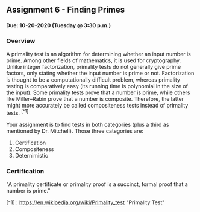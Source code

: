 ## Assignment 6 - Finding Primes
#### Due: 10-20-2020 (Tuesday @ 3:30 p.m.)

### Overview

A primality test is an algorithm for determining whether an input number is prime. Among other fields of mathematics, it is used for cryptography. Unlike integer factorization, primality tests do not generally give prime factors, only stating whether the input number is prime or not. Factorization is thought to be a computationally difficult problem, whereas primality testing is comparatively easy (its running time is polynomial in the size of the input). Some primality tests prove that a number is prime, while others like Miller–Rabin prove that a number is composite. Therefore, the latter might more accurately be called compositeness tests instead of primality tests. <sup>[^1]</sup>

Your assignment is to find tests in both categories (plus a third as mentioned by Dr. Mitchell). Those three categories are:

1. Certification
2. Compositeness 
3. Deternimistic


### Certification

"A primality certificate or primality proof is a succinct, formal proof that a number is prime."



[^1] : https://en.wikipedia.org/wiki/Primality_test "Primality Test"